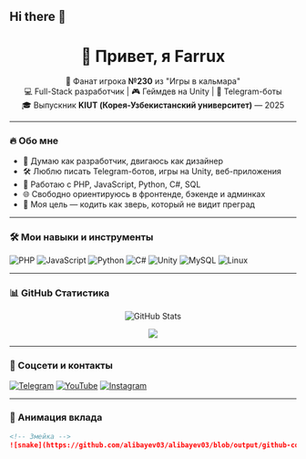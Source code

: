 ## Hi there 👋

<h1 align="center">🤖 Привет, я Farrux </h1>

<p align="center">
  🖤 Фанат игрока <strong>№230</strong> из "Игры в кальмара"<br>
  💻 Full-Stack разработчик | 🎮 Геймдев на Unity | 🤖 Telegram-боты<br>
  🎓 Выпускник <strong>KIUT (Корея-Узбекистанский университет)</strong> — 2025
</p>

---

### 🔥 Обо мне
- 🧠 Думаю как разработчик, двигаюсь как дизайнер  
- 🛠 Люблю писать Telegram-ботов, игры на Unity, веб-приложения  
- 📲 Работаю с PHP, JavaScript, Python, C#, SQL  
- 🌐 Свободно ориентируюсь в фронтенде, бэкенде и админках  
- 💬 Моя цель — кодить как зверь, который не видит преград  

---

### 🛠 Мои навыки и инструменты

![PHP](https://img.shields.io/badge/PHP-777BB4?style=for-the-badge&logo=php&logoColor=white)
![JavaScript](https://img.shields.io/badge/JavaScript-F7DF1E?style=for-the-badge&logo=javascript&logoColor=black)
![Python](https://img.shields.io/badge/Python-3776AB?style=for-the-badge&logo=python&logoColor=white)
![C#](https://img.shields.io/badge/C%23-239120?style=for-the-badge&logo=c-sharp&logoColor=white)
![Unity](https://img.shields.io/badge/Unity-000000?style=for-the-badge&logo=unity&logoColor=white)
![MySQL](https://img.shields.io/badge/MySQL-4479A1?style=for-the-badge&logo=mysql&logoColor=white)
![Linux](https://img.shields.io/badge/Linux-FCC624?style=for-the-badge&logo=linux&logoColor=black)

---

### 📊 GitHub Статистика

<p align="center">
  <img src="https://github-readme-stats.vercel.app/api?username=alibayev03&show_icons=true&theme=tokyonight" alt="GitHub Stats" />
</p>
<p align="center">
  <img src="https://github-readme-stats.vercel.app/api/top-langs/?username=alibayev03&layout=compact&theme=tokyonight" />
</p>

---

### 🔗 Соцсети и контакты

[![Telegram](https://img.shields.io/badge/Telegram-26A5E4?style=for-the-badge&logo=telegram&logoColor=white)](https://t.me/sadullaevich_f)
[![YouTube](https://img.shields.io/badge/Youtube-FF0000?style=for-the-badge&logo=youtube&logoColor=white)](https://www.youtube.com/@alibayev)
[![Instagram](https://img.shields.io/badge/Instagram-E4405F?style=for-the-badge&logo=instagram&logoColor=white)](https://www.instagram.com/sadullaevich_f/)

---

### 🐍 Анимация вклада
```markdown
<!-- Змейка -->
![snake](https://github.com/alibayev03/alibayev03/blob/output/github-contribution-grid-snake.svg)
